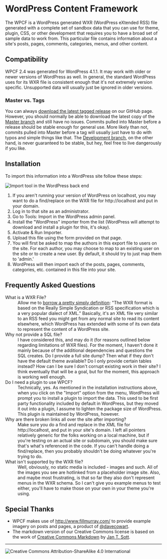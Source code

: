 # WordPress Content Framework

The WPCF is a WordPress generated WXR (WordPress eXtended RSS) file generated with a complete set of sandbox data that you can use for theme, plugin, CSS, or other development that requires you to have a broad set of sample data to work from. This particular file contains information about a site's posts, pages, comments, categories, menus, and other content.

## Compatibility
WPCF 2.4 was generated for WordPress 4.1.1. It may work with older or newer versions of WordPress as well. In general, the standard WordPress uses for its WXR file is consistent enough that it's not extremely version specific. Unsupported data will usually just be ignored in older versions.

### Master vs. Tags
You can always [download the latest tagged release](https://github.com/thequicksilver/wordpress-content-framework/releases) on our GitHub page. However, you should normally be able to download the latest copy of the [Master branch](https://github.com/thequicksilver/wordpress-content-framework/tree/master) and still have no issues. Commits pulled into Master before a release should be stable enough for general use. More likely than not, commits pulled into Master before a tag will usually just have to do with typos and simple things like that. The [Development branch](https://github.com/thequicksilver/wordpress-content-framework/tree/development), on the other hand, is never guaranteed to be stable, but hey, feel free to live dangerously if you like.

## Installation
To import this information into a WordPress site follow these steps:

![Import tool in the WordPress back end](http://i62.tinypic.com/32zuo9g.jpg "Import tool in the WordPress back end")

1. If you aren't running your version of WordPress on localhost, you may want to do a find/replace on the WXR file for http://localhost and put in your domain.
2. Log in to that site as an administrator.
3. Go to Tools: Import in the WordPress admin panel.
4. Install the "WordPress" importer from the list (WordPress will attempt to download and install a plugin for this, it's okay).
5. Activate & Run Importer.
6. Upload this file using the form provided on that page.
7. You will first be asked to map the authors in this export file to users on the site. For each author, you may choose to map to an existing user on the site or to create a new user. By default, it should try to just map them to 'admin.'
8. WordPress will then import each of the posts, pages, comments, categories, etc. contained in this file into your site.

## Frequently Asked Questions
<dl>
  <dt>What is a WXR File?</dt>
  <dd>Allow me to <a href="http://devtidbits.com/2011/03/16/the-wordpress-extended-rss-wxr-exportimport-xml-document-format-decoded-and-explained/">borrow a pretty simply definition</a>: "The WXR format is based on the Really Simple Syndication or RSS specification which is a very popular dialect of XML." Basically, it's an XML file very similar to an RSS feed you might get from any normal site to read its content elsewhere, which WordPress has extended with some of its own data to represent the content of a WordPress site.</dd>
  <dt>Why not provide a SQL file?</dt>
  <dd>I have considered this, and may do it (for reasons outlined below regarding limitations of WXR files). For the moment, I haven't done it mainly because of the additional dependencies and questions the SQL creates. Do I provide a full site dump? Then what if they don't have the default theme available? Do I only provide certain tables instead? How can I be sure I don't corrupt existing work in their site? I think eventually that will be a goal, but for the moment, this approach is working well enough.</dd>
  <dt>Do I need a plugin to use WPCF?</dt>
  <dd>Technically, yes. As mentioned in the installation instructions above, when you click on the "Import" option from the menu, WordPress will prompt you to install a plugin to import the data. This used to be first party functionality included by default in WordPress, but they moved it out into a plugin, I assume to lighten the package size of WordPress. This plugin is maintained by WordPress, however.</dd>
  <dt>Why are there broken links all over the site after importing?</dt>
  <dd>Make sure you do a find and replace in the XML file for http://localhost, and put in your site's domain. I left all pointers relatively generic for the folks working on a local machine, but if you're testing on an actual site or subdomain, you should make sure that's what's referenced in the code. If you can't handle doing a find/replace, then you probably shouldn't be doing whatever you're trying to do.</dd>
  <dt>What isn't supported by the WXR file?</dt>
  <dd>Well, obviously, no static media is included - images and such. All of the images you see are hotlinked from a placeholder image site. Also, and maybe most frustrating, is that so far they also don't represent menus in the WXR schema. So I can't give you example menus to test either, you'll have to make those on your own in your theme you're using.</dd>
</dl>

## Special Thanks
* WPCF makes use of http://www.fillmurray.com/ to provide example imagery on posts and pages, a product of [@davecowart](https://twitter.com/davecowart "Dave Cowart on Twitter").
* The markdown version of our Creative Commons license is based on the work of [Creative Commons Markdown](https://github.com/idleberg/Creative-Commons-Markdown) by [Jan T. Sott](https://github.com/idleberg).

- - -

![Creative Commons Attribution-ShareAlike 4.0 International](http://i.creativecommons.org/l/by-sa/4.0/88x31.png "Creative Commons Attribution-ShareAlike 4.0 International")
